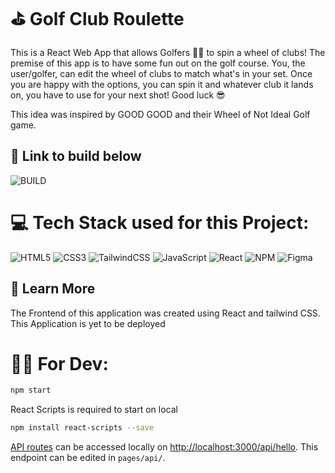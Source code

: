 # ⛳ Golf Club Roulette

This is a React Web App that allows Golfers 🏌️‍♂️ to spin a wheel of clubs! The premise of this app is to have some fun out on the golf course. You, the user/golfer, can edit the wheel of clubs to match what's in your set. Once you are happy with the options, you can spin it and whatever club it lands on, you have to use for your next shot! Good luck 😎

This idea was inspired by GOOD GOOD and their Wheel of Not Ideal Golf game.

## 🔗 Link to build below

![BUILD](https://iridescent-paletas-e93dcf.netlify.app/)

# 💻 Tech Stack used for this Project:

![HTML5](https://img.shields.io/badge/html5-%23E34F26.svg?style=for-the-badge&logo=html5&logoColor=white) ![CSS3](https://img.shields.io/badge/css3-%231572B6.svg?style=for-the-badge&logo=css3&logoColor=white) ![TailwindCSS](https://img.shields.io/badge/tailwindcss-%2338B2AC.svg?style=for-the-badge&logo=tailwind-css&logoColor=white) ![JavaScript](https://img.shields.io/badge/javascript-%23323330.svg?style=for-the-badge&logo=javascript&logoColor=%23F7DF1E) ![React](https://img.shields.io/badge/react-%2320232a.svg?style=for-the-badge&logo=react&logoColor=%2361DAFB) ![NPM](https://img.shields.io/badge/NPM-%23000000.svg?style=for-the-badge&logo=npm&logoColor=white) ![Figma](https://img.shields.io/badge/figma-%23F24E1E.svg?style=for-the-badge&logo=figma&logoColor=white)

## 🛫 Learn More

The Frontend of this application was created using React and tailwind CSS.
This Application is yet to be deployed

# 👨‍💻 For Dev:

```bash
npm start
```

React Scripts is required to start on local

```bash
npm install react-scripts --save
```

[API routes](https://nextjs.org/docs/api-routes/introduction) can be accessed locally on [http://localhost:3000/api/hello](http://localhost:3000/api/hello). This endpoint can be edited in `pages/api/`.
